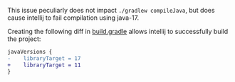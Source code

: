This issue peculiarly does not impact `./gradlew compileJava`, but does cause intellij to fail compilation using java-17.

Creating the following diff in [build.gradle](build.gradle) allows intellij to successfully build the project:

```diff
javaVersions {
-    libraryTarget = 17
+    libraryTarget = 11
}
```